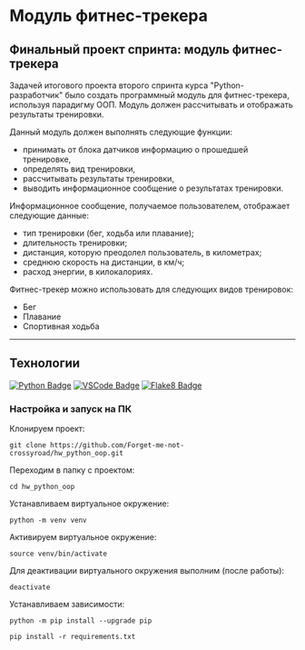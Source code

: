  # Модуль фитнес-трекера
## Финальный проект спринта: модуль фитнес-трекера
Задачей итогового проекта второго спринта курса "Python-разработчик" было создать программный модуль для фитнес-трекера, используя парадигму ООП. Модуль должен рассчитывать и отображать результаты тренировки.


Данный модуль должен выполнять следующие функции:
* принимать от блока датчиков информацию о прошедшей тренировке,
* определять вид тренировки,
* рассчитывать результаты тренировки,
* выводить информационное сообщение о результатах тренировки.


Информационное сообщение, получаемое пользователем, отображает следующие данные:
* тип тренировки (бег, ходьба или плавание);
* длительность тренировки;
* дистанция, которую преодолел пользователь, в километрах;
* среднюю скорость на дистанции, в км/ч;
* расход энергии, в килокалориях.

Фитнес-трекер можно использовать для следующих видов тренировок:
* Бег
* Плавание
* Спортивная ходьба
*********
## Технологии

[![Python Badge](https://img.shields.io/badge/-Python-blue?style=for-the-badge&labelColor=black&logo=python&logoColor=ffff00)](#)
[![VSCode Badge](https://img.shields.io/badge/-VSCode-blue?style=for-the-badge&labelColor=grey&logo=visualstudiocode&logoColor=white)](#)
[![Flake8 Badge](https://img.shields.io/badge/-Flake8-black?style=for-the-badge&labelColor=grey)](#)

### Настройка и запуск на ПК

Клонируем проект:

```
git clone https://github.com/Forget-me-not-crossyroad/hw_python_oop.git
```

Переходим в папку с проектом:

```
cd hw_python_oop
```

Устанавливаем виртуальное окружение:

```
python -m venv venv
```

Активируем виртуальное окружение:

```
source venv/bin/activate
```

Для деактивации виртуального окружения выполним (после работы):
```
deactivate
```

Устанавливаем зависимости:

```
python -m pip install --upgrade pip
```
```
pip install -r requirements.txt
```
